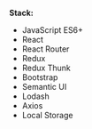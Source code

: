**Stack:**

* JavaScript ES6+
* React
* React Router
* Redux
* Redux Thunk
* Bootstrap
* Semantic UI
* Lodash
* Axios
* Local Storage
